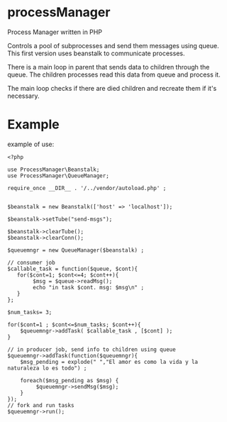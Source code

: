 # processManager
Process Manager written in PHP

Controls a pool of subprocesses and send them messages using queue. This first version uses beanstalk to communicate processes.

There is a main loop in parent that sends data to children through the queue. The children processes read this data from queue and process it. 

The main loop checks if there are died children and recreate them if it's necessary.

# Example

example of use:

    <?php

    use ProcessManager\Beanstalk;
    use ProcessManager\QueueManager;

    require_once __DIR__ . '/../vendor/autoload.php' ;


    $beanstalk = new Beanstalk(['host' => 'localhost']);

    $beanstalk->setTube("send-msgs");

    $beanstalk->clearTube();
    $beanstalk->clearConn();

    $queuemngr = new QueueManager($beanstalk) ;

    // consumer job
    $callable_task = function($queue, $cont){
       for($cont=1; $cont<=4; $cont++){
            $msg = $queue->readMsg();
            echo "in task $cont. msg: $msg\n" ;
       }
    };

    $num_tasks= 3;

    for($cont=1 ; $cont<=$num_tasks; $cont++){
        $queuemngr->addTask( $callable_task , [$cont] );
    }

    // in producer job, send info to children using queue
    $queuemngr->addTask(function($queuemngr){
        $msg_pending = explode(" ","El amor es como la vida y la naturaleza lo es todo") ;

        foreach($msg_pending as $msg) {
             $queuemngr->sendMsg($msg);
        }
    });
    // fork and run tasks 
    $queuemngr->run();

